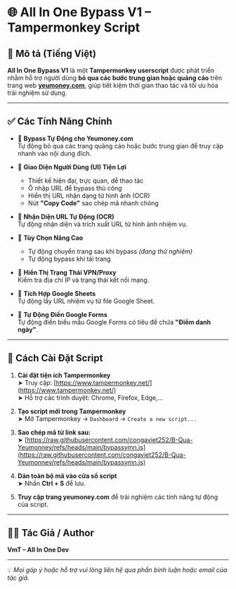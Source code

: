 # 🌐 All In One Bypass V1 – Tampermonkey Script

## 📝 Mô tả (Tiếng Việt)

**All In One Bypass V1** là một **Tampermonkey userscript** được phát triển nhằm hỗ trợ người dùng **bỏ qua các bước trung gian hoặc quảng cáo** trên trang web **[yeumoney.com](https://yeumoney.com)**, giúp tiết kiệm thời gian thao tác và tối ưu hóa trải nghiệm sử dụng.

---

## ✅ Các Tính Năng Chính

- 🔸 **Bypass Tự Động cho Yeumoney.com**  
  Tự động bỏ qua các trang quảng cáo hoặc bước trung gian để truy cập nhanh vào nội dung đích.

- 🔸 **Giao Diện Người Dùng (UI) Tiện Lợi**  
  - Thiết kế hiện đại, trực quan, dễ thao tác  
  - Ô nhập URL để bypass thủ công  
  - Hiển thị URL nhận dạng từ hình ảnh (OCR)  
  - Nút **"Copy Code"** sao chép mã nhanh chóng

- 🔸 **Nhận Diện URL Tự Động (OCR)**  
  Tự động nhận diện và trích xuất URL từ hình ảnh nhiệm vụ.

- 🔸 **Tùy Chọn Nâng Cao**  
  - Tự động chuyển trang sau khi bypass *(đang thử nghiệm)*  
  - Tự động bypass khi tải trang

- 🔸 **Hiển Thị Trạng Thái VPN/Proxy**  
  Kiểm tra địa chỉ IP và trạng thái kết nối mạng.

- 🔸 **Tích Hợp Google Sheets**  
  Tự động lấy URL nhiệm vụ từ file Google Sheet.

- 🔸 **Tự Động Điền Google Forms**  
  Tự động điền biểu mẫu Google Forms có tiêu đề chứa **"Điểm danh ngày"**.

---

## 📌 Cách Cài Đặt Script

1. **Cài đặt tiện ích Tampermonkey**  
   ➤ Truy cập: [https://www.tampermonkey.net/](https://www.tampermonkey.net/)  
   ➤ Hỗ trợ các trình duyệt: Chrome, Firefox, Edge,…

2. **Tạo script mới trong Tampermonkey**  
   ➤ Mở Tampermonkey → `Dashboard` → `Create a new script...`

3. **Sao chép mã từ link sau:**  
   ➤ [https://raw.githubusercontent.com/congaviet252/B-Qua-Yeumonney/refs/heads/main/bypassymn.js](https://raw.githubusercontent.com/congaviet252/B-Qua-Yeumonney/refs/heads/main/bypassymn.js)

4. **Dán toàn bộ mã vào cửa sổ script**  
   ➤ Nhấn **Ctrl + S** để lưu.

5. **Truy cập trang yeumoney.com** để trải nghiệm các tính năng tự động của script.

---

## 👨‍💻 Tác Giả / Author

**VmT – All In One Dev**

---

💡 *Mọi góp ý hoặc hỗ trợ vui lòng liên hệ qua phần bình luận hoặc email của tác giả.*
